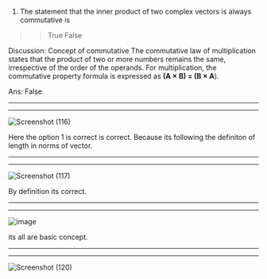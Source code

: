 

1) The statement that the inner product of two complex vectors is always commutative is
>> True 
>> False

Discussion:
Concept of commutative
The commutative law of multiplication states that the product of two or more numbers remains the same, irrespective of the order of the operands. For multiplication, the commutative property formula is expressed as **(A × B) = (B × A**). 

Ans: False

___________________________________________________________________________________________________________________________________________________________________
*******************************************************************************************************************************************************************

![Screenshot (116)](https://user-images.githubusercontent.com/89120960/198886859-71a9bbeb-11b0-4202-9de1-8ec88e55dac9.png)

Here the option 1 is correct is correct. Because its following the definiton of length in norms of vector. 

_________________________________________________________________________________________________________________________________________________________________
*****************************************************************************************************************************************************************


![Screenshot (117)](https://user-images.githubusercontent.com/89120960/198887119-4570e345-3c7d-425d-94e1-09fd9f15d85e.png)

By definition its correct.

_________________________________________________________________________________________________________________________________________________________________
*****************************************************************************************************************************************************************

![image](https://user-images.githubusercontent.com/89120960/198887205-98fbe0ec-df00-4881-aacb-40510560e731.png)

its all are basic concept.

_________________________________________________________________________________________________________________________________________________________________
*****************************************************************************************************************************************************************
![Screenshot (120)](https://user-images.githubusercontent.com/89120960/198887502-d151d104-8a77-491b-9c7f-274735bb818f.png)



